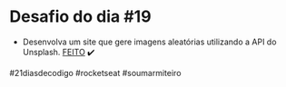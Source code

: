 # Desafio do dia #19

+ Desenvolva um site que gere imagens aleatórias utilizando a API do Unsplash.  <a href="https://lucyanovidio.github.io/desafio-21-dias-codigo-rocketseat/dia-19">FEITO</a> ✔️

#21diasdecodigo #rocketseat #soumarmiteiro
